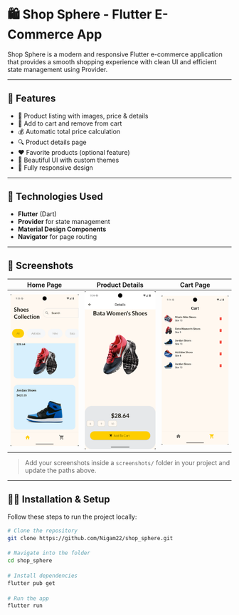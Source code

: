 # 🛍️ Shop Sphere - Flutter E-Commerce App

Shop Sphere is a modern and responsive Flutter e-commerce application that provides a smooth shopping experience with clean UI and efficient state management using Provider.

---

## 🚀 Features

- 🧩 Product listing with images, price & details  
- 🛒 Add to cart and remove from cart  
- 💰 Automatic total price calculation  
- 🔍 Product details page  
- ❤️ Favorite products (optional feature)  
- 🎨 Beautiful UI with custom themes  
- 📱 Fully responsive design  

---

## 🧰 Technologies Used

- **Flutter** (Dart)
- **Provider** for state management
- **Material Design Components**
- **Navigator** for page routing

---

## 📸 Screenshots

| Home Page | Product Details | Cart Page |
|------------|----------------|------------|
| <img src="screenshots/home.png" width="250"/> | <img src="screenshots/details.png" width="250"/> | <img src="screenshots/cart.png" width="250"/> |

> Add your screenshots inside a `screenshots/` folder in your project and update the paths above.

---

## 🧑‍💻 Installation & Setup

Follow these steps to run the project locally:

```bash
# Clone the repository
git clone https://github.com/Nigam22/shop_sphere.git

# Navigate into the folder
cd shop_sphere

# Install dependencies
flutter pub get

# Run the app
flutter run
